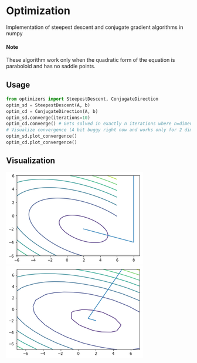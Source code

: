 # Optimization
Implementation of steepest descent and conjugate gradient algorithms in numpy
#### Note
These algorithm work only when the quadratic form of the equation is paraboloid and has no saddle points.
## Usage
```python
from optimizers import SteepestDescent, ConjugateDirection
optim_sd = SteepestDescent(A, b)
optim_cd = ConjugateDirection(A, b)
optim_sd.converge(iterations=10)
optim_cd.converge() # Gets solved in exactly n iterations where n=dimension of A
# Visualize convergence (A bit buggy right now and works only for 2 dimensional A)
optim_sd.plot_convergence()
optim_cd.plot_convergence()
```
## Visualization
![Conjugate Direction](https://github.com/shivamsaboo17/Optimization/blob/master/download%20(1).png)
![Steepest Descent](https://github.com/shivamsaboo17/Optimization/blob/master/download%20(2).png)
